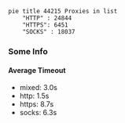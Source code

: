 
```mermaid
pie title 44215 Proxies in list
    "HTTP" : 24844
    "HTTPS": 6451
    "SOCKS" : 18037
```

### Some Info
#### Average Timeout

- mixed: 3.0s
- http: 1.5s
- https: 8.7s
- socks: 6.3s